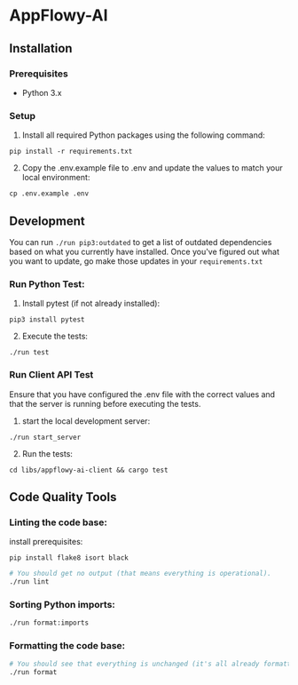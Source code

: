 # AppFlowy-AI

## Installation

### Prerequisites

- Python 3.x

### Setup

1. Install all required Python packages using the following command:
```shell
pip install -r requirements.txt
```

2. Copy the .env.example file to .env and update the values to match your local environment:
```shell
cp .env.example .env
```

## Development
You can run `./run pip3:outdated` to get a list of outdated dependencies based on what you currently
have installed. Once you've figured out what you want to update, go make those updates in your
`requirements.txt`


### Run Python Test:
1. Install pytest (if not already installed):
```shell
pip3 install pytest
```
2. Execute the tests:
```shell
./run test
```

### Run Client API Test
Ensure that you have configured the .env file with the correct values and that the server is running before executing the tests.
1. start the local development server:
```shell
./run start_server
````
2. Run the tests:
```shell
cd libs/appflowy-ai-client && cargo test
```

## Code Quality Tools

### Linting the code base:
install prerequisites:
```shell
pip install flake8 isort black
```

```sh
# You should get no output (that means everything is operational).
./run lint
```

### Sorting Python imports:

```sh
./run format:imports
```

### Formatting the code base:

```sh
# You should see that everything is unchanged (it's all already formatted).
./run format
```
